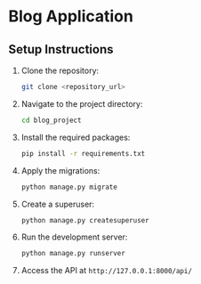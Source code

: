 # Blog Application

## Setup Instructions

1. Clone the repository:
    ```sh
    git clone <repository_url>
    ```

2. Navigate to the project directory:
    ```sh
    cd blog_project
    ```

3. Install the required packages:
    ```sh
    pip install -r requirements.txt
    ```

4. Apply the migrations:
    ```sh
    python manage.py migrate
    ```

5. Create a superuser:
    ```sh
    python manage.py createsuperuser
    ```

6. Run the development server:
    ```sh
    python manage.py runserver
    ```

7. Access the API at `http://127.0.0.1:8000/api/`
